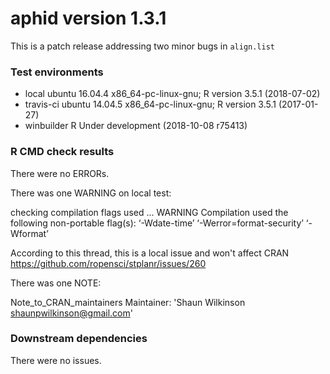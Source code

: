 # aphid version 1.3.1

This is a patch release addressing two minor bugs in `align.list`

### Test environments

 * local ubuntu 16.04.4 x86_64-pc-linux-gnu; R version 3.5.1 (2018-07-02)
 * travis-ci ubuntu 14.04.5 x86_64-pc-linux-gnu; R version 3.5.1 (2017-01-27)
 * winbuilder R Under development (2018-10-08 r75413)

### R CMD check results

There were no ERRORs. 

There was one WARNING on local test:

checking compilation flags used ... WARNING
Compilation used the following non-portable flag(s):
  ‘-Wdate-time’ ‘-Werror=format-security’ ‘-Wformat’

According to this thread, this is a local issue and won't affect CRAN
<https://github.com/ropensci/stplanr/issues/260>


There was one NOTE:

Note_to_CRAN_maintainers
Maintainer: 'Shaun Wilkinson <shaunpwilkinson@gmail.com>'
  

### Downstream dependencies

There were no issues.
